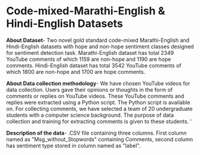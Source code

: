 # Code-mixed-Marathi-English & Hindi-English Datasets

**About Dataset**-
Two novel gold standard code-mixed Marathi-English and Hindi-English datasets with hope and non-hope sentiment classes designed for sentiment detection task. Marathi-English dataset has total 2349 YouTube comments of which 1159  are non-hope and 1190 are hope comments. Hindi-English dataset has total 3542 YouTube comments of which 1800  are non-hope and 1700 are hope comments.


**About Data collection methodology**-
We have chosen YouTube videos for data collection. Users gave their opinions or thoughts in the form of comments or replies on YouTube videos. These YouTube comments and replies were extracted using a Python script. The Python script is available on. For collecting comments, we have selected a team of 20 undergraduate students with a computer science background. The purpose of data collection and training for extracting comments is given to these students. '


**Description of the data**-
.CSV file containing three columns. First column named as "Msg_without_Stopwords" containing Comments, second column has sentiment type stored in column named as "label". 

